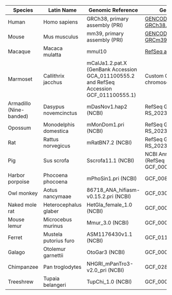 |Species|Latin Name|Genomic Reference|Gene Annotation File|Status|
|---|---|---|---|---|
|Human|Homo sapiens|GRCh38, primary assembly (PRI)|[GENCODE Release 43 GRCh38.p13](https://www.google.com/url?source=gmail&sa=E&q=https://www.gencodegenes.org/human)|Production|
|Mouse|Mus musculus|mm39, primary assembly (PRI)|[GENCODE Release M32 GRCm39](https://www.google.com/url?source=gmail&sa=E&q=https://www.gencodegenes.org/mouse/)|Production|
|Macaque|Macaca mulatta|mmul10|[RefSeq annotation version 103](https://www.google.com/url?source=gmail&sa=E&q=https://www.ncbi.nlm.nih.gov/genome/annotation_euk/Macaca_mulatta/103/)|Production|
|Marmoset|Callithrix jacchus|mCalJa1.2.pat.X (GenBank Accession GCA_011100555.2 and RefSeq Accession GCF_011100555.1)|Custom GTF with mitochondrial chromosomes|Production|
|Armadillo (Nine-banded)|Dasypus novemcinctus|mDasNov1.hap2 (NCBI)|RefSeq GCF_030445035.1-RS_2023_07|Available|
|Opossum|Monodelphis domestica|mMonDom1.pri (NCBI)|RefSeq GCF_027887165.1-RS_2023_05|Available|
|Rat|Rattus norvegicus|mRatBN7.2 (NCBI)|RefSeq GCF_015227675.2-RS_2023_06|Available|
|Pig|Sus scrofa|Sscrofa11.1 (NCBI)|NCBI Annotation Release 106 (RefSeq GCF_000003025.6_Sscrofa11.1)|Available|
|Harbor porpoise|Phocoena phocoena|mPhoSin1.pri (NCBI)|GCF_008692025.1 (NCBI)|Coming Soon|
|Owl monkey|Aotus nancymaae|86718_ANA_hifiasm-v0.15.2.pri (NCBI)|GCF_030222135.1 (NCBI)|Available|
|Naked mole rat|Heterocephalus glaber|HetGla_female_1.0 (NCBI)|GCF_000247695.1 (NCBI)|Available|
|Mouse lemur|Microcebus murinus|Mmur_3.0 (NCBI)|GCF_000165445.2 (NCBI)|Available|
|Ferret|Mustela putorius furo|ASM1176430v1.1 (NCBI)|GCF_011764305.1 (NCBI)|Available|
|Galago|Otolemur garnettii|OtoGar3 (NCBI)|GCF_000181295.1 (NCBI)|Available|
|Chimpanzee|Pan troglodytes|NHGRI_mPanTro3-v2.0_pri (NCBI)|GCF_028858775.2 (NCBI)|Coming Soon|
|Treeshrew|Tupaia belangeri|TupChi_1.0 (NCBI)|GCF_000334495.1 (NCBI)|Available|
